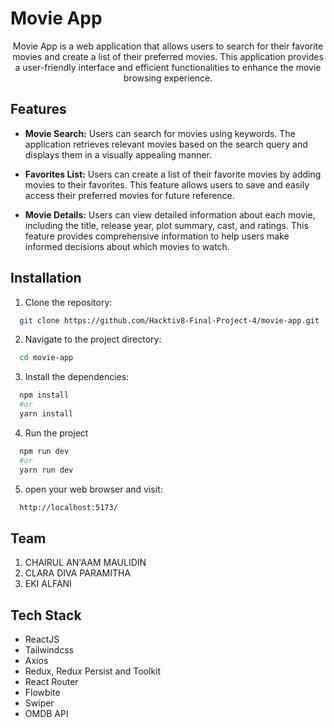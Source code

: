 # Movie App

<p align="center">Movie App is a web application that allows users to search for their favorite movies and create a list of their preferred movies. This application provides a user-friendly interface and efficient functionalities to enhance the movie browsing experience.</p>

## Features

- **Movie Search:** Users can search for movies using keywords. The application retrieves relevant movies based on the search query and displays them in a visually appealing manner.

- **Favorites List:** Users can create a list of their favorite movies by adding movies to their favorites. This feature allows users to save and easily access their preferred movies for future reference.

- **Movie Details:** Users can view detailed information about each movie, including the title, release year, plot summary, cast, and ratings. This feature provides comprehensive information to help users make informed decisions about which movies to watch.

## Installation

1. Clone the repository:
```sh 
  git clone https://github.com/Hacktiv8-Final-Project-4/movie-app.git
```
2. Navigate to the project directory:
```sh
  cd movie-app
```
3. Install the dependencies:
```sh
  npm install
  #or
  yarn install
```
4. Run the project
```sh
  npm run dev
  #or
  yarn run dev
```
5. open your web browser and visit:
```sh
  http://localhost:5173/
```

## Team
1. CHAIRUL AN'AAM MAULIDIN
2. CLARA DIVA PARAMITHA
3. EKI ALFANI

## Tech Stack
- ReactJS
- Tailwindcss
- Axios
- Redux, Redux Persist and Toolkit
- React Router
- Flowbite
- Swiper
- OMDB API
